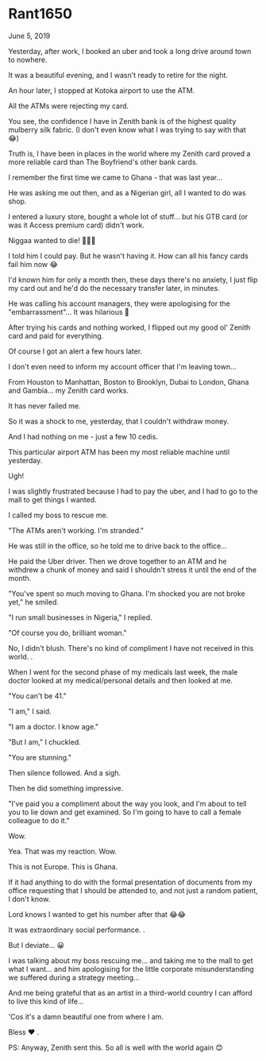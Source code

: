 # Rant1650


June 5, 2019

Yesterday, after work, I booked an uber and took a long drive around town to nowhere. 

It was a beautiful evening, and I wasn't ready to retire for the night.

An hour later, I stopped at Kotoka airport to use the ATM.

All the ATMs were rejecting my card.

You see, the  confidence I have in Zenith bank is of the highest quality mulberry silk fabric. 
(I don't even know what I was trying to say with that 😂)

Truth is, I have been in places in the world where my Zenith card proved a more reliable card than The Boyfriend's other bank cards.

I remember the first time we came to Ghana - that was last year...

He was asking me out then, and as a Nigerian girl, all I wanted to do was shop. 

I entered a luxury store, bought a whole lot of stuff... but his GTB card (or was it Access premium card) didn't work. 

Niggaa wanted to die! 🤣🤣🤣

I told him I could pay. But he wasn't having it. How can all his fancy cards fail him now 😂

I'd known him for only a month then, these days there's no anxiety, I just flip my card out and he'd do the necessary transfer later, in minutes. 

He was calling his account managers, they were apologising for the "embarrassment"... It was hilarious 🤣

After trying his cards and nothing worked, I flipped out my good ol' Zenith card and paid for everything.

Of course I got an alert a few hours later.

I don't even need to inform my account officer that I'm leaving town...

From Houston to Manhattan, Boston to Brooklyn, Dubai to London, Ghana and Gambia... my Zenith card works.

It has never failed me.

So it was a shock to me, yesterday, that I couldn't withdraw money. 

And I had nothing on me - just a few 10 cedis.

This particular airport ATM has been my most reliable machine until yesterday. 

Ugh!

I was slightly frustrated because I had to pay the uber, and I had to go to the mall to get things I wanted. 

I called my boss to rescue me.

"The ATMs aren't working. I'm stranded."

He was still in the office, so he told me to drive back to the office...

He paid the Uber driver. Then we drove together  to an ATM and he withdrew a chunk of money and said I shouldn't stress it until the end of the month.

"You've spent so much moving to Ghana. I'm shocked you are not broke yet," he smiled.

"I run small businesses in Nigeria," I replied. 

"Of course you do, brilliant woman."

No, I didn't blush. There's no kind of compliment I have not received in this world. 
.

When I went for the second phase of my medicals last week, the male doctor looked at my medical/personal details and then looked at me.

"You can't be 41."

"I am," I said.

"I am a doctor. I know age."

"But I am," I chuckled.

"You are stunning."

Then silence followed. And a sigh. 

Then he did something impressive. 

"I've paid you a compliment about the way you look, and I'm about to tell you to lie down and get examined. So I'm going to have to call a female colleague to do it."

Wow.

Yea. That was my reaction. Wow. 

This is not Europe. This is Ghana.

If it had anything to do with the formal presentation of documents from my office requesting that I should be attended to, and not just a random patient, I don't know.

Lord knows I wanted to get his number after that 😂😂

It was extraordinary social performance. 
.

But I deviate... 😀

I was talking about my boss rescuing me... and taking me to the mall to get what I want... and him apologising for the little corporate misunderstanding we suffered during a strategy meeting...

And me being grateful that as an artist in a third-world country I can afford to live this kind of life...

'Cos it's a damn beautiful one from where I am.

Bless ❤
.

PS: Anyway, Zenith sent this. So all is well with the world again 😊
